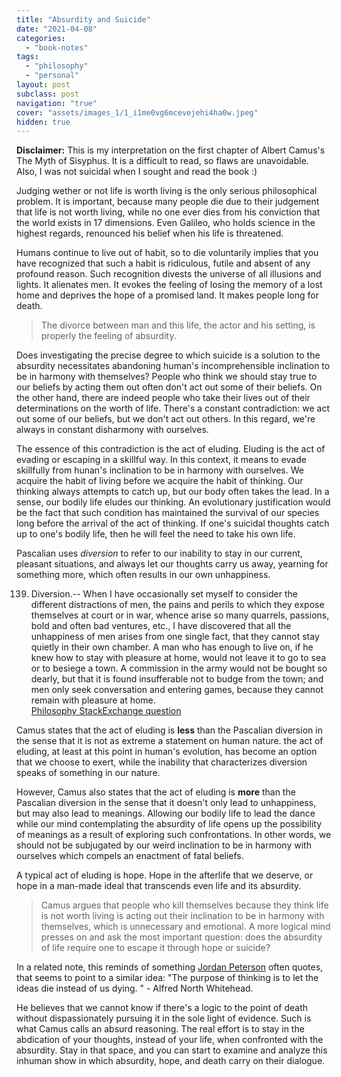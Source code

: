 ```yaml
---
title: "Absurdity and Suicide"
date: "2021-04-08"
categories:
  - "book-notes"
tags:
  - "philosophy"
  - "personal"
layout: post
subclass: post
navigation: "true"
cover: "assets/images_1/1_i1me0vg6mcevejehi4ha0w.jpeg"
hidden: true
---
```


**Disclaimer:** This is my interpretation on the first chapter of Albert Camus's The Myth of Sisyphus. It is a difficult to read, so flaws are unavoidable. Also, I was not suicidal when I sought and read the book :)

Judging wether or not life is worth living is the only serious philosophical problem. It is important, because many people die due to their judgement that life is not worth living, while no one ever dies from his conviction that the world exists in 17 dimensions. Even Galileo, who holds science in the highest regards, renounced his belief when his life is threatened.

Humans continue to live out of habit, so to die voluntarily implies that you have recognized that such a habit is ridiculous, futile and absent of any profound reason. Such recognition divests the universe of all illusions and lights. It alienates men. It evokes the feeling of losing the memory of a lost home and deprives the hope of a promised land. It makes people long for death.

> The divorce between man and this life, the actor and his setting, is properly the feeling of absurdity.

Does investigating the precise degree to which suicide is a solution to the absurdity necessitates abandoning human's incomprehensible inclination to be in harmony with themselves? People who think we should stay true to our beliefs by acting them out often don't act out some of their beliefs. On the other hand, there are indeed people who take their lives out of their determinations on the worth of life. There's a constant contradiction: we act out some of our beliefs, but we don't act out others. In this regard, we're always in constant disharmony with ourselves.

The essence of this contradiction is the act of eluding. Eluding is the act of evading or escaping in a skillful way. In this context, it means to evade skillfully from hunan's inclination to be in harmony with ourselves. We acquire the habit of living before we acquire the habit of thinking. Our thinking always attempts to catch up, but our body often takes the lead. In a sense, our bodily life eludes our thinking. An evolutionary justification would be the fact that such condition has maintained the survival of our species long before the arrival of the act of thinking. If one's suicidal thoughts catch up to one's bodily life, then he will feel the need to take his own life.

Pascalian uses _diversion_ to refer to our inability to stay in our current, pleasant situations, and always let our thoughts carry us away, yearning for something more, which often results in our own unhappiness.

139. Diversion.-- When I have occasionally set myself to consider the different distractions of men, the pains and perils to which they expose themselves at court or in war, whence arise so many quarrels, passions, bold and often bad ventures, etc., I have discovered that all the unhappiness of men arises from one single fact, that they cannot stay quietly in their own chamber. A man who has enough to live on, if he knew how to stay with pleasure at home, would not leave it to go to sea or to besiege a town. A commission in the army would not be bought so dearly, but that it is found insufferable not to budge from the town; and men only seek conversation and entering games, because they cannot remain with pleasure at home.  
    [Philosophy StackExchange question](https://philosophy.stackexchange.com/questions/77705/myth-of-sisyphus-what-is-pascalian-sense)

Camus states that the act of eluding is **less** than the Pascalian diversion in the sense that it is not as extreme a statement on human nature. the act of eluding, at least at this point in human's evolution, has become an option that we choose to exert, while the inability that characterizes diversion speaks of something in our nature.

However, Camus also states that the act of eluding is **more** than the Pascalian diversion in the sense that it doesn't only lead to unhappiness, but may also lead to meanings. Allowing our bodily life to lead the dance while our mind contemplating the absurdity of life opens up the possibility of meanings as a result of exploring such confrontations. In other words, we should not be subjugated by our weird inclination to be in harmony with ourselves which compels an enactment of fatal beliefs.

A typical act of eluding is hope. Hope in the afterlife that we deserve, or hope in a man-made ideal that transcends even life and its absurdity.

> Camus argues that people who kill themselves because they think life is not worth living is acting out their inclination to be in harmony with themselves, which is unnecessary and emotional. A more logical mind presses on and ask the most important question: does the absurdity of life require one to escape it through hope or suicide?

In a related note, this reminds of something [Jordan Peterson](//obsidian.md/Jordan%20Peterson) often quotes, that seems to point to a similar idea: "The purpose of thinking is to let the ideas die instead of us dying. " - Alfred North Whitehead.

He believes that we cannot know if there's a logic to the point of death without dispassionately pursuing it in the sole light of evidence. Such is what Camus calls an absurd reasoning. The real effort is to stay in the abdication of your thoughts, instead of your life, when confronted with the absurdity. Stay in that space, and you can start to examine and analyze this inhuman show in which absurdity, hope, and death carry on their dialogue.
